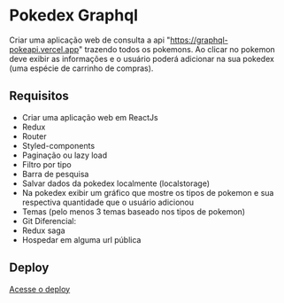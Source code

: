 # Pokedex Graphql

Criar uma aplicação web de consulta a api "https://graphql-pokeapi.vercel.app" trazendo
todos os pokemons.
Ao clicar no pokemon deve exibir as informações e o usuário poderá adicionar na sua pokedex
(uma espécie de carrinho de compras).

## Requisitos

- Criar uma aplicação web em ReactJs
- Redux
- Router
- Styled-components
- Paginação ou lazy load
- Filtro por tipo
- Barra de pesquisa
- Salvar dados da pokedex localmente (localstorage)
- Na pokedex exibir um gráfico que mostre os tipos de pokemon e sua respectiva quantidade
  que o usuário adicionou
- Temas (pelo menos 3 temas baseado nos tipos de pokemon)
- Git
  Diferencial:
- Redux saga
- Hospedar em alguma url pública

## Deploy

[Acesse o deploy](https://pokedex-graphql.vercel.app/)
